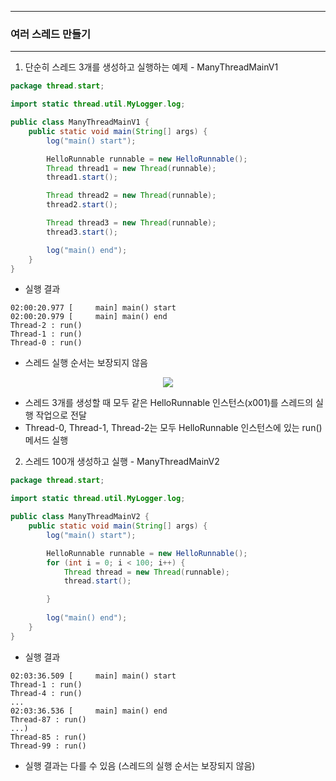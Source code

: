-----
### 여러 스레드 만들기
-----
1. 단순히 스레드 3개를 생성하고 실행하는 예제 - ManyThreadMainV1
```java
package thread.start;

import static thread.util.MyLogger.log;

public class ManyThreadMainV1 {
    public static void main(String[] args) {
        log("main() start");

        HelloRunnable runnable = new HelloRunnable();
        Thread thread1 = new Thread(runnable);
        thread1.start();

        Thread thread2 = new Thread(runnable);
        thread2.start();

        Thread thread3 = new Thread(runnable);
        thread3.start();

        log("main() end");
    }
}
```
  - 실행 결과
```
02:00:20.977 [     main] main() start
02:00:20.979 [     main] main() end
Thread-2 : run()
Thread-1 : run()
Thread-0 : run()
```
  - 스레드 실행 순서는 보장되지 않음

<div align="center">
<img src="https://github.com/user-attachments/assets/54d48c3a-939e-46e2-a753-80723ca5bf78">
</div>

  - 스레드 3개를 생성할 때 모두 같은 HelloRunnable 인스턴스(x001)를 스레드의 실행 작업으로 전달
  - Thread-0, Thread-1, Thread-2는 모두 HelloRunnable 인스턴스에 있는 run() 메서드 실행

2. 스레드 100개 생성하고 실행 - ManyThreadMainV2
```java
package thread.start;

import static thread.util.MyLogger.log;

public class ManyThreadMainV2 {
    public static void main(String[] args) {
        log("main() start");

        HelloRunnable runnable = new HelloRunnable();
        for (int i = 0; i < 100; i++) {
            Thread thread = new Thread(runnable);
            thread.start();

        }
        
        log("main() end");
    }
}
```
  - 실행 결과
```
02:03:36.509 [     main] main() start
Thread-1 : run()
Thread-4 : run()
...
02:03:36.536 [     main] main() end
Thread-87 : run()
...)
Thread-85 : run()
Thread-99 : run()
```
  - 실행 결과는 다를 수 있음 (스레드의 실행 순서는 보장되지 않음)

